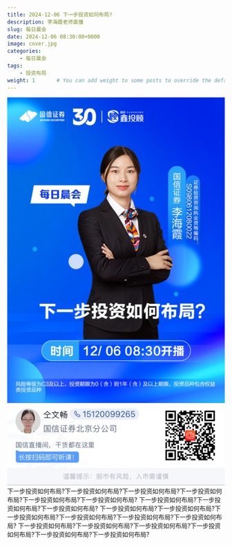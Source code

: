 ```yaml
---
title: 2024-12-06 下一步投资如何布局?
description: 李海霞老师直播
slug: 每日晨会
date: 2024-12-06 08:30:00+0000
image: cover.jpg
categories:
    - 每日晨会
tags:
    - 投资布局
weight: 1       # You can add weight to some posts to override the default sorting (date descending)
---
```

![回放链接](QRCode.jpg)
下一步投资如何布局?下一步投资如何布局?下一步投资如何布局?下一步投资如何布局?下一步投资如何布局?下一步投资如何布局?
下一步投资如何布局?下一步投资如何布局?下一步投资如何布局?
下一步投资如何布局?下一步投资如何布局?下一步投资如何布局?下一步投资如何布局?下一步投资如何布局?下一步投资如何布局?
下一步投资如何布局?下一步投资如何布局?下一步投资如何布局?下一步投资如何布局?下一步投资如何布局?下一步投资如何布局?